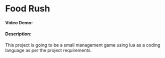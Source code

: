 # Food Rush
#### Video Demo:  <URL HERE>
#### Description:
This project is going to be a small management game using lua as a coding language as per the project requirements.